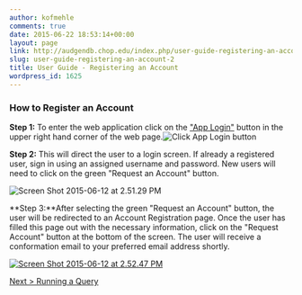 ```yaml
---
author: kofmehle
comments: true
date: 2015-06-22 18:53:14+00:00
layout: page
link: http://audgendb.chop.edu/index.php/user-guide-registering-an-account-2/
slug: user-guide-registering-an-account-2
title: User Guide - Registering an Account
wordpress_id: 1625
---
```


### How to Register an Account






**Step 1:** To enter the web application click on the ["App Login"](https://audgendb.chop.edu/app2/login/) button in the upper right hand corner of the web page.![Click App Login button](http://audgendb.chop.edu/wp-content/uploads/2010/11/SplashPageAppClick4EAB.jpg)



**Step 2:** This will direct the user to a login screen. If already a registered user, sign in using an assigned username and password. New users will need to click on the green "Request an Account" button.

![Screen Shot 2015-06-12 at 2.51.29 PM](http://audgendb.chop.edu/wp-content/uploads/2015/06/Screen-Shot-2015-06-12-at-2.51.29-PM.png)

**Step 3:**After selecting the green "Request an Account" button, the user will be redirected to an Account Registration page. Once the user has filled this page out with the necessary information, click on the "Request Account" button at the bottom of the screen. The user will receive a conformation email to your preferred email address shortly.

[![Screen Shot 2015-06-12 at 2.52.47 PM](http://audgendb.chop.edu/wp-content/uploads/2015/06/Screen-Shot-2015-06-12-at-2.52.47-PM.png)](http://audgendb.chop.edu/wp-content/uploads/2015/06/Screen-Shot-2015-06-12-at-2.52.47-PM.png)






[Next > Running a Query](http://audgendb.chop.edu/index.php/documentation/user-guide-query-page/)
